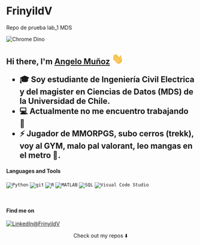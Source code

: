 # FrinyildV
 Repo de prueba lab_1 MDS


<!--
EL siguiente README.md es una modificación del README.md de:
**UjwalKandi/UjwalKandi** is a ✨ _special_ ✨ repository because its `README.md` (this file) appears on your GitHub profile.
-->

![Chrome Dino](https://mir-s3-cdn-cf.behance.net/project_modules/max_1200/4ff07986208593.5d9a654e92f36.gif)


<h2 align="left">Hi there, I'm <a href="https://www.linkedin.com/in/angelo-mario-munoz-contreras/" target="_blank" rel="noopener noreferrer">Angelo Muñoz</a> <img src="https://raw.githubusercontent.com/ABSphreak/ABSphreak/master/gifs/Hi.gif" height="30" />
 


- 🎓 Soy estudiante de Ingeniería Civil Electrica y del magister en Ciencias de Datos (MDS) de la Universidad de Chile.
- 💻 Actualmente no me encuentro trabajando 😬
- ⚡ Jugador de MMORPGS, subo cerros (trekk), voy al GYM, malo pal valorant, leo mangas en el metro 🤠.


#### Languages and Tools 
<p>
  <code><img height="25" src="https://raw.githubusercontent.com/UjwalKandi/UjwalKandi/changes-to-readme/svg/python-5.svg" alt="Python"></code>
  <code><img height="25" src="https://raw.githubusercontent.com/UjwalKandi/UjwalKandi/changes-to-readme/svg/git-icon.svg" alt="git"></code>
  <code><img height="25" src="https://raw.githubusercontent.com/UjwalKandi/UjwalKandi/changes-to-readme/svg/r-lang.svg" alt="R"></code>
  <code><img height="25" src="https://raw.githubusercontent.com/UjwalKandi/UjwalKandi/master/svg/Matlab_Logo.png" alt="MATLAB"></code>
  <code><img height="26" src="https://raw.githubusercontent.com/UjwalKandi/UjwalKandi/changes-to-readme/svg/sql.png" alt="SQL"></code>
  <code><img height="25" src="https://raw.githubusercontent.com/UjwalKandi/UjwalKandi/changes-to-readme/svg/visual-studio-code-1.svg" alt="Visual Code Studio"></code>

</p>

<br />








#### Find me on  


<a href="https://www.linkedin.com/in/angelo-mario-munoz-contreras/"><img src="https://img.shields.io/badge/-LinkedIn-blue?style=flat-square&logo=Linkedin&logoColor=white" alt="LinkedIn@FrinyildV"></a>


 <!--<a href="https://t.me/ujwal_kandi"><img src="https://img.shields.io/badge/Contact%20Me--_.svg?style=social&logo=mail.ru" alt="contactme"></a>
linkedi | Twitter | insta | kaggle | tableau | dev | Telegram -->

</p>



<p align="center">
Check out my repos ⬇️  
</p>
